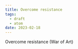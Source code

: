```yaml
---
title: Overcome resistance
tags:
  - draft
  - atom
date: 2023-02-18
---
```


Overcome resistance (War of Art)


